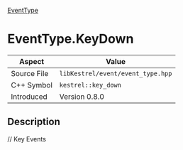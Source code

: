 [EventType](index.md)
# EventType.KeyDown
| Aspect | Value |
| --- | --- |
| Source File | `libKestrel/event/event_type.hpp` |
| C++ Symbol | `kestrel::key_down` |
| Introduced | Version 0.8.0 |
## Description
// Key Events
